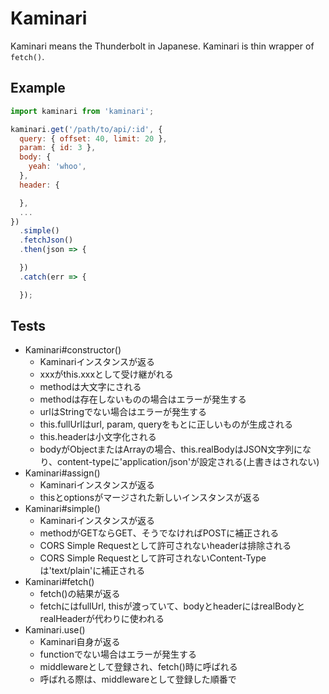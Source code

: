 # Kaminari

Kaminari means the Thunderbolt in Japanese. Kaminari is thin wrapper of `fetch()`.

## Example

```javascript
import kaminari from 'kaminari';

kaminari.get('/path/to/api/:id', {
  query: { offset: 40, limit: 20 },
  param: { id: 3 },
  body: {
    yeah: 'whoo',
  },
  header: {

  },
  ...
})
  .simple()
  .fetchJson()
  .then(json => {

  })
  .catch(err => {

  });
```

## Tests

- Kaminari#constructor()
    - Kaminariインスタンスが返る
    - xxxがthis.xxxとして受け継がれる
    - methodは大文字にされる
    - methodは存在しないものの場合はエラーが発生する
    - urlはStringでない場合はエラーが発生する
    - this.fullUrlはurl, param, queryをもとに正しいものが生成される
    - this.headerは小文字化される
    - bodyがObjectまたはArrayの場合、this.realBodyはJSON文字列になり、content-typeに'application/json'が設定される(上書きはされない)
- Kaminari#assign()
    - Kaminariインスタンスが返る
    - thisとoptionsがマージされた新しいインスタンスが返る
- Kaminari#simple()
    - Kaminariインスタンスが返る
    - methodがGETならGET、そうでなければPOSTに補正される
    - CORS Simple Requestとして許可されないheaderは排除される
    - CORS Simple Requestとして許可されないContent-Typeは'text/plain'に補正される
- Kaminari#fetch()
    - fetch()の結果が返る
    - fetchにはfullUrl, thisが渡っていて、bodyとheaderにはrealBodyとrealHeaderが代わりに使われる
- Kaminari.use()
    - Kaminari自身が返る
    - functionでない場合はエラーが発生する
    - middlewareとして登録され、fetch()時に呼ばれる
    - 呼ばれる際は、middlewareとして登録した順番で

